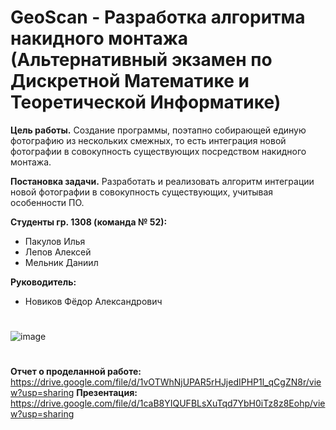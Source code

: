 # GeoScan - Разработка алгоритма накидного монтажа (Альтернативный экзамен по Дискретной Математике и Теоретической Информатике)

**Цель работы.**
  Создание программы, поэтапно собирающей единую фотографию из нескольких смежных, то есть интеграция новой фотографии в совокупность существующих посредством накидного монтажа.
  
**Постановка задачи.**
  Разработать и реализовать алгоритм интеграции новой фотографии в совокупность существующих, учитывая особенности ПО. 

**Студенты гр. 1308 (команда № 52):**
- Пакулов Илья
- Лепов Алексей
- Мельник Даниил

**Руководитель:**
- Новиков Фёдор Александрович

# 
![image](https://user-images.githubusercontent.com/77492646/170790261-6fdaaf5b-b6fb-426c-8fc4-ec49de8b974d.png)
# 

**Отчет о проделанной работе:** https://drive.google.com/file/d/1vOTWhNjUPAR5rHJjedIPHP1l_qCgZN8r/view?usp=sharing
**Презентация:** https://drive.google.com/file/d/1caB8YIQUFBLsXuTqd7YbH0iTz8z8Eohp/view?usp=sharing
